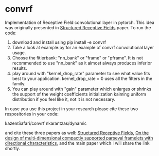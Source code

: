 # convrf

Implementation of Receptive Field convolutional layer in pytorch. This idea was originally presented in [Structured Receptive Fields](https://arxiv.org/abs/1605.02971) paper. To run the code:
 
1. download and install using pip install -e convrf
2. Take a look at example.py for an example of convrf convolutional layer usage.
3. Choose the fitlerbank: "nn_bank" or "frame" or "pframe". It is not recommended to use "nn_bank" as it almost always produces inferior results.
4. play around with "kernel_drop_rate" parameter to see what value fits best to your application. kernel_drop_rate = 0 uses all the filters in the family.
5. You can play around with "gain" parameter which enlarges or shrinks the support of the weight coefficients initialization kaiming uniform distribution if you feel like it, not it is not necessary.

In case you use this project in your research please cite these two respositories in your code:

kazemSafari/convrf
nkarantzas/dynamic

and cite these three papers as well: [Structured Receptive Fields](https://arxiv.org/abs/1605.02971), [On the design of multi-dimensional compactly supported parseval framelets with directional characteristics](https://www.sciencedirect.com/science/article/abs/pii/S0024379519303155), and the main paper which I will share the link shortly. 
